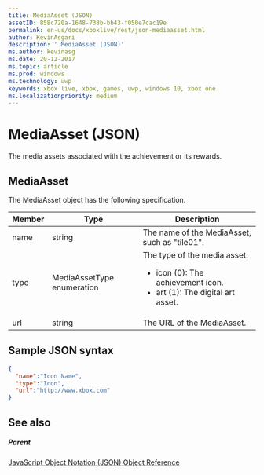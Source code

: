 ```yaml
---
title: MediaAsset (JSON)
assetID: 858c720a-1648-738b-bb43-f050e7cac19e
permalink: en-us/docs/xboxlive/rest/json-mediaasset.html
author: KevinAsgari
description: ' MediaAsset (JSON)'
ms.author: kevinasg
ms.date: 20-12-2017
ms.topic: article
ms.prod: windows
ms.technology: uwp
keywords: xbox live, xbox, games, uwp, windows 10, xbox one
ms.localizationpriority: medium
---
```



# MediaAsset (JSON)
The media assets associated with the achievement or its rewards.
<a id="ID4EN"></a>


## MediaAsset

The MediaAsset object has the following specification.

| Member| Type| Description|
| --- | --- | --- |
| name| string| The name of the MediaAsset, such as "tile01".|
| type| MediaAssetType enumeration| The type of the media asset: <ul><li>icon (0): The achievement icon.</li><li>art (1): The digital art asset.</li></ul> | 
| url| string| The URL of the MediaAsset.|

<a id="ID4EFC"></a>


## Sample JSON syntax


```json
{
  "name":"Icon Name",
  "type":"Icon",
  "url":"http://www.xbox.com"
}

```


<a id="ID4EOC"></a>


## See also

<a id="ID4EQC"></a>


##### Parent

[JavaScript Object Notation (JSON) Object Reference](atoc-xboxlivews-reference-json.md)
